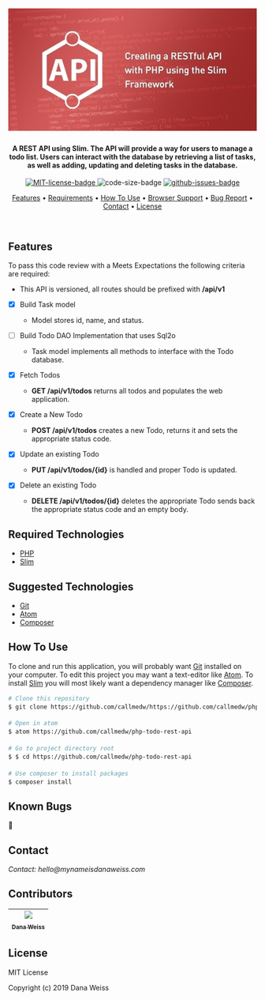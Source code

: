 <h1 align="center">
  <img src="public/images/php-rest.jpg" alt="API pic from  https://www.madebymagnitude.com/blog/creating-a-restful-api-with-php-using-slim/" width="600px">
</h1>

<h4 align="center">
 A REST API using Slim. The API will provide a way for users to manage a todo list. Users can interact with the database by retrieving a list of tasks, as well as adding, updating and deleting tasks in the database.
</h4>

<p align="center">
  <a href="https://opensource.org/licenses/MIT">
    <img src="https://img.shields.io/badge/License-MIT-green.svg?style=popout"
    alt="MIT-license-badge">
  </a>
  <img src="https://img.shields.io/github/languages/code-size/callmedw/php-todo-rest-api.svg?style=popout"
  alt="code-size-badge">
  <a href="https://GitHub.com/callmedw/php-todo-rest-api/issues/">
    <img src="https://img.shields.io/github/issues/callmedw/php-todo-rest-api.svg?style=popout"
    alt="github-issues-badge">
  </a>
</p>

<p align="center">
  <!-- <a href="#preview">Screenshot</a> • -->
  <a href="#features">Features</a> •
  <a href="#required-technologies">Requirements</a> •
  <a href="#how-to-use">How To Use</a> •
  <a href="#browser-support">Browser Support</a> •
  <a href="#known-bugs">Bug Report</a> •
  <a href="#contact">Contact</a> •
  <a href="#license">License</a>
</p>
<br>

<!-- ## Preview -->
## Features

To pass this code review with a Meets Expectations the following criteria are required:
* This API is versioned, all routes should be prefixed with **/api/v1**

- [x] Build Task model
  * Model stores id, name, and status.

- [ ] Build Todo DAO Implementation that uses Sql2o
  * Task model implements all methods to interface with the Todo database.

- [x] Fetch Todos
  * **GET /api/v1/todos** returns all todos and populates the web application.

- [x] Create a New Todo
  * **POST /api/v1/todos** creates a new Todo, returns it and sets the appropriate status code.

- [x] Update an existing Todo
  * **PUT /api/v1/todos/{id}** is handled and proper Todo is updated.

- [x] Delete an existing Todo
  * **DELETE /api/v1/todos/{id}** deletes the appropriate Todo sends back the appropriate status code and an empty body.

## Required Technologies

* [PHP](https://php.net)
* [Slim](https://www.slimframework.com/)

## Suggested Technologies

* [Git](https://git-scm.com)
* [Atom](https://atom.io/)
* [Composer](https://getcomposer.org/)

## How To Use

To clone and run this application, you will probably want [Git](https://git-scm.com) installed on your computer. To edit this project you may want a text-editor like [Atom](https://atom.io/). To install [Slim](https://www.slimframework.com/) you will most likely want a dependency manager like [Composer](https://getcomposer.org/).

```bash
# Clone this repository
$ git clone https://github.com/callmedw/https://github.com/callmedw/php-todo-rest-api.git

# Open in atom
$ atom https://github.com/callmedw/php-todo-rest-api

# Go to project directory root
$ $ cd https://github.com/callmedw/php-todo-rest-api

# Use composer to install packages
$ composer install

```

## Known Bugs

🐞

## Contact

_Contact: hello@mynameisdanaweiss.com_

## Contributors

<!-- prettier-ignore -->
| [<img src="https://avatars2.githubusercontent.com/u/21694548?s=460&v=4" width="100px;"/><br /><sub><b>Dana Weiss</b></sub>](https://github.com/callmedw)<br /> |
| :---: |

## License

MIT License

Copyright (c) 2019 Dana Weiss
